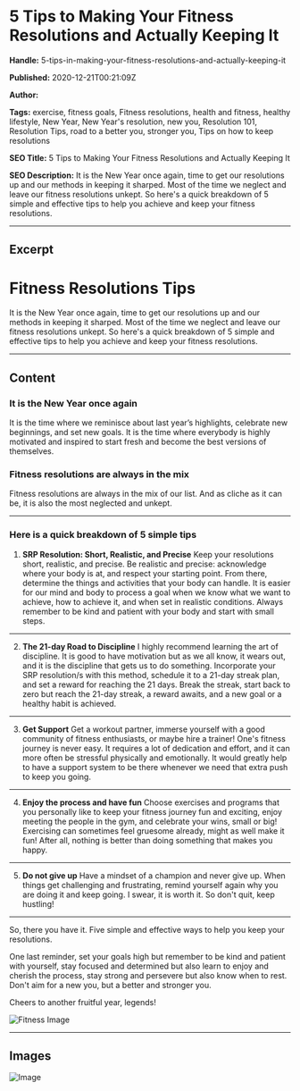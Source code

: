 # 5  Tips to Making Your Fitness Resolutions and Actually Keeping It

**Handle:** 5-tips-in-making-your-fitness-resolutions-and-actually-keeping-it

**Published:** 2020-12-21T00:21:09Z

**Author:**  

**Tags:** exercise, fitness goals, Fitness resolutions, health and fitness, healthy lifestyle, New Year, New Year's resolution, new you, Resolution 101, Resolution Tips, road to a better you, stronger you, Tips on how to keep resolutions

**SEO Title:** 5  Tips to Making Your Fitness Resolutions and Actually Keeping It

**SEO Description:** It is the New Year once again, time to get our resolutions up and our methods in keeping it sharped. Most of the time we neglect and leave our fitness resolutions unkept. So here's a quick breakdown of 5 simple and effective tips to help you achieve and keep your fitness resolutions.

---

## Excerpt

# Fitness Resolutions Tips

It is the New Year once again, time to get our resolutions up and our methods in keeping it sharped. Most of the time we neglect and leave our fitness resolutions unkept. So here's a quick breakdown of 5 simple and effective tips to help you achieve and keep your fitness resolutions.

---

## Content

### It is the New Year once again
It is the time where we reminisce about last year’s highlights, celebrate new beginnings, and set new goals. It is the time where everybody is highly motivated and inspired to start fresh and become the best versions of themselves.

### Fitness resolutions are always in the mix
Fitness resolutions are always in the mix of our list. And as cliche as it can be, it is also the most neglected and unkept.

---

### Here is a quick breakdown of 5 simple tips
1. **SRP Resolution: Short, Realistic, and Precise**
   Keep your resolutions short, realistic, and precise.
   Be realistic and precise: acknowledge where your body is at, and respect your starting point. From there, determine the things and activities that your body can handle. It is easier for our mind and body to process a goal when we know what we want to achieve, how to achieve it, and when set in realistic conditions.
   Always remember to be kind and patient with your body and start with small steps.

---

2. **The 21-day Road to Discipline**
   I highly recommend learning the art of discipline. It is good to have motivation but as we all know, it wears out, and it is the discipline that gets us to do something.
   Incorporate your SRP resolution/s with this method, schedule it to a 21-day streak plan, and set a reward for reaching the 21 days. Break the streak, start back to zero but reach the 21-day streak, a reward awaits, and a new goal or a healthy habit is achieved.

---

3. **Get Support**
   Get a workout partner, immerse yourself with a good community of fitness enthusiasts, or maybe hire a trainer!
   One's fitness journey is never easy. It requires a lot of dedication and effort, and it can more often be stressful physically and emotionally. It would greatly help to have a support system to be there whenever we need that extra push to keep you going.

---

4. **Enjoy the process and have fun**
   Choose exercises and programs that you personally like to keep your fitness journey fun and exciting, enjoy meeting the people in the gym, and celebrate your wins, small or big!
   Exercising can sometimes feel gruesome already, might as well make it fun! After all, nothing is better than doing something that makes you happy.

---

5. **Do not give up**
   Have a mindset of a champion and never give up. When things get challenging and frustrating, remind yourself again why you are doing it and keep going. I swear, it is worth it. So don't quit, keep hustling!

---

So, there you have it. Five simple and effective ways to help you keep your resolutions.

One last reminder, set your goals high but remember to be kind and patient with yourself, stay focused and determined but also learn to enjoy and cherish the process, stay strong and persevere but also know when to rest. Don't aim for a new you, but a better and stronger you.

Cheers to another fruitful year, legends!

![Fitness Image](https://i.shgcdn.com/c214ad2a-babe-464e-bab0-53aec3cd0143/-/format/auto/-/preview/3000x3000/-/quality/lighter/)

---

## Images

![Image](undefined)

